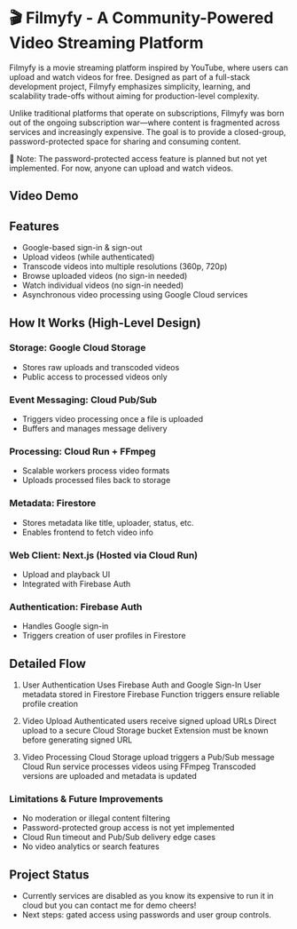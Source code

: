 # 🎬 Filmyfy - A Community-Powered Video Streaming Platform
Filmyfy is a movie streaming platform inspired by YouTube, where users can upload and watch videos for free. Designed as part of a full-stack development project, Filmyfy emphasizes simplicity, learning, and scalability trade-offs without aiming for production-level complexity.

Unlike traditional platforms that operate on subscriptions, Filmyfy was born out of the ongoing subscription war—where content is fragmented across services and increasingly expensive. The goal is to provide a closed-group, password-protected space for sharing and consuming content.

🔐 Note: The password-protected access feature is planned but not yet implemented. For now, anyone can upload and watch videos.

## Video Demo

## Features
- Google-based sign-in & sign-out
- Upload videos (while authenticated)
- Transcode videos into multiple resolutions (360p, 720p)
- Browse uploaded videos (no sign-in needed)
- Watch individual videos (no sign-in needed)
- Asynchronous video processing using Google Cloud services

## How It Works (High-Level Design)


### Storage: Google Cloud Storage
- Stores raw uploads and transcoded videos
- Public access to processed videos only

### Event Messaging: Cloud Pub/Sub
- Triggers video processing once a file is uploaded
- Buffers and manages message delivery

### Processing: Cloud Run + FFmpeg
- Scalable workers process video formats
- Uploads processed files back to storage

### Metadata: Firestore
- Stores metadata like title, uploader, status, etc.
- Enables frontend to fetch video info

### Web Client: Next.js (Hosted via Cloud Run)
- Upload and playback UI
- Integrated with Firebase Auth

### Authentication: Firebase Auth
- Handles Google sign-in
- Triggers creation of user profiles in Firestore

## Detailed Flow
1. User Authentication
Uses Firebase Auth and Google Sign-In
User metadata stored in Firestore
Firebase Function triggers ensure reliable profile creation

2. Video Upload
Authenticated users receive signed upload URLs
Direct upload to a secure Cloud Storage bucket
Extension must be known before generating signed URL

3. Video Processing
Cloud Storage upload triggers a Pub/Sub message
Cloud Run service processes videos using FFmpeg
Transcoded versions are uploaded and metadata is updated

### Limitations & Future Improvements
- No moderation or illegal content filtering
- Password-protected group access is not yet implemented
- Cloud Run timeout and Pub/Sub delivery edge cases
- No video analytics or search features


## Project Status
- Currently services are disabled as you know its expensive to run it in cloud but you can contact me for demo cheers!
- Next steps: gated access using passwords and user group controls.
